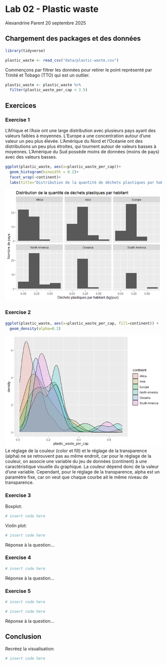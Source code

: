 Lab 02 - Plastic waste
================
Alexandrine Parent
20 septembre 2025

## Chargement des packages et des données

``` r
library(tidyverse) 
```

``` r
plastic_waste <- read_csv("data/plastic-waste.csv")
```

Commençons par filtrer les données pour retirer le point représenté par
Trinité et Tobago (TTO) qui est un outlier.

``` r
plastic_waste <- plastic_waste %>%
  filter(plastic_waste_per_cap < 3.5)
```

## Exercices

### Exercise 1

L’Afrique et l’Asie ont une large distribution avec plusieurs pays ayant
des valeurs faibles à moyennes. L’Europe a une concentration autour
d’une valeur un peu plus élevée. L’Amérique du Nord et l’Océanie ont des
distributions un peu plus étroites, qui tournent autour de valeurs
basses à moyennes. L’Amérique du Sud possède moins de données (moins de
pays) avec des valeurs basses.

``` r
ggplot(plastic_waste, aes(x=plastic_waste_per_cap))+
  geom_histogram(binwidth = 0.2)+
  facet_wrap(~continent)+
  labs(title="Distribution de la quantité de déchets plastiques par habitant", x="Déchets plastiques par habitant (kg/jour)", y="Nombre de pays")
```

![](lab-02_files/figure-gfm/plastic-waste-continent-1.png)<!-- -->

### Exercise 2

``` r
ggplot(plastic_waste, aes(x=plastic_waste_per_cap, fill=continent)) +
  geom_density(alpha=0.2)
```

![](lab-02_files/figure-gfm/plastic-waste-density-1.png)<!-- --> Le
réglage de la couleur (color et fill) et le réglage de la transparence
(alpha) ne se retrouvent pas au même endroit, car pour le réglage de la
couleur, on associe une variable du jeu de données (continent) à une
caractéristique visuelle du graphique. La couleur dépend donc de la
valeur d’une variable. Cependant, pour le réglage de la transparence,
alpha est un paramètre fixe, car on veut que chaque courbe ait le même
niveau de transparence.

### Exercise 3

Boxplot:

``` r
# insert code here
```

Violin plot:

``` r
# insert code here
```

Réponse à la question…

### Exercise 4

``` r
# insert code here
```

Réponse à la question…

### Exercise 5

``` r
# insert code here
```

``` r
# insert code here
```

Réponse à la question…

## Conclusion

Recréez la visualisation:

``` r
# insert code here
```
